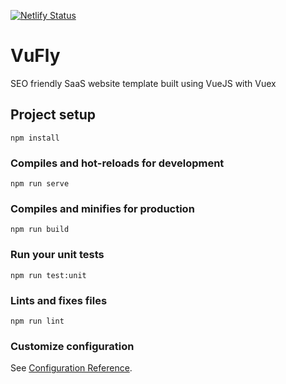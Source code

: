 [![Netlify Status](https://api.netlify.com/api/v1/badges/3abba714-cdc0-41a6-a2e7-39f69d6bbaa3/deploy-status)](https://app.netlify.com/sites/vuefly/deploys)

# VuFly
SEO friendly SaaS website template built using VueJS with Vuex

## Project setup
```
npm install
```

### Compiles and hot-reloads for development
```
npm run serve
```

### Compiles and minifies for production
```
npm run build
```

### Run your unit tests
```
npm run test:unit
```

### Lints and fixes files
```
npm run lint
```

### Customize configuration
See [Configuration Reference](https://cli.vuejs.org/config/).
